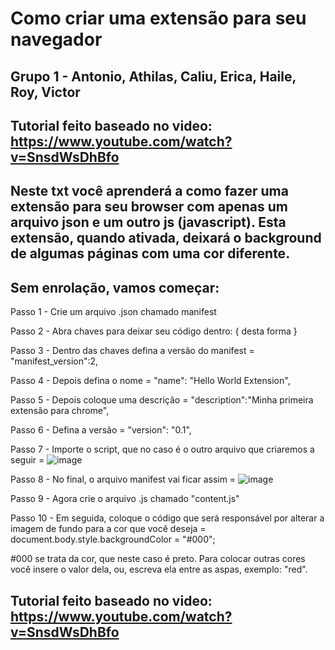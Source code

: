 # Como criar uma extensão para seu navegador

## Grupo 1 - Antonio, Athilas, Caliu, Erica, Haile, Roy, Victor

## Tutorial feito baseado no video: https://www.youtube.com/watch?v=SnsdWsDhBfo

## Neste txt você aprenderá a como fazer uma extensão para seu browser com apenas um arquivo json e um outro js (javascript). Esta extensão, quando ativada, deixará o background de algumas páginas com uma cor diferente.

## Sem enrolação, vamos começar:

Passo 1 - Crie um arquivo .json chamado manifest

Passo 2 - Abra chaves para deixar seu código dentro: { desta forma }

Passo 3 - Dentro das chaves defina a versão do manifest = "manifest_version":2,

Passo 4 - Depois defina o nome = "name": "Hello World Extension",

Passo 5 - Depois coloque uma descrição = "description":"Minha primeira extensão para chrome",

Passo 6 - Defina a versão = "version": "0.1",

Passo 7 - Importe o script, que no caso é o outro arquivo que criaremos a seguir = ![image](https://user-images.githubusercontent.com/71882342/116598132-dc871f80-a8fc-11eb-88fc-7ac74f619390.png)

Passo 8 - No final, o arquivo manifest vai ficar assim = ![image](https://user-images.githubusercontent.com/71882342/116598006-b3ff2580-a8fc-11eb-913a-b9833ac0df60.png)

Passo 9 - Agora crie o arquivo .js chamado "content.js"

Passo 10 - Em seguida, coloque o código que será responsável por alterar a imagem de fundo para a cor que você deseja = 
document.body.style.backgroundColor = "#000";

#000 se trata da cor, que neste caso é preto. Para colocar outras cores você insere o valor dela, ou, escreva ela entre as aspas, exemplo: "red".

## Tutorial feito baseado no video: https://www.youtube.com/watch?v=SnsdWsDhBfo
